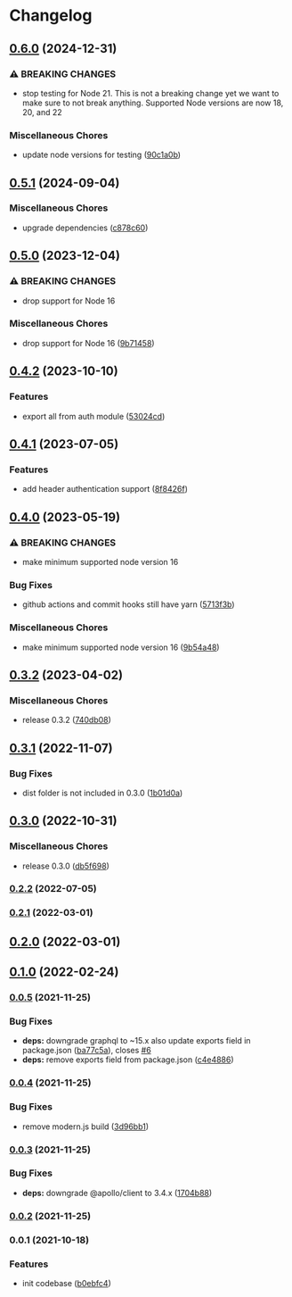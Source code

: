 # Changelog


## [0.6.0](https://github.com/teloscube/decaf-client-javascript/compare/v0.5.1...v0.6.0) (2024-12-31)


### ⚠ BREAKING CHANGES

* stop testing for Node 21. This is not a breaking change yet we want to make sure to not break anything. Supported Node versions are now 18, 20, and 22

### Miscellaneous Chores

* update node versions for testing ([90c1a0b](https://github.com/teloscube/decaf-client-javascript/commit/90c1a0b0c7e40153d911b4aae577ca1f2f390ee1))

## [0.5.1](https://github.com/teloscube/decaf-client-javascript/compare/v0.5.0...v0.5.1) (2024-09-04)


### Miscellaneous Chores

* upgrade dependencies ([c878c60](https://github.com/teloscube/decaf-client-javascript/commit/c878c6034df7801265d5da9c297ad94d3ab03e5a))

## [0.5.0](https://github.com/teloscube/decaf-client-javascript/compare/v0.4.2...v0.5.0) (2023-12-04)


### ⚠ BREAKING CHANGES

* drop support for Node 16

### Miscellaneous Chores

* drop support for Node 16 ([9b71458](https://github.com/teloscube/decaf-client-javascript/commit/9b714582cb2493d02848d4c00b3f6e54989af741))

## [0.4.2](https://github.com/teloscube/decaf-client-javascript/compare/v0.4.1...v0.4.2) (2023-10-10)


### Features

* export all from auth module ([53024cd](https://github.com/teloscube/decaf-client-javascript/commit/53024cd4077fa588da075242e1841d35128de613))

## [0.4.1](https://github.com/teloscube/decaf-client-javascript/compare/v0.4.0...v0.4.1) (2023-07-05)


### Features

* add header authentication support ([8f8426f](https://github.com/teloscube/decaf-client-javascript/commit/8f8426f79af0433a4189a0f45d292e42c6602325))

## [0.4.0](https://github.com/teloscube/decaf-client-javascript/compare/v0.3.2...v0.4.0) (2023-05-19)


### ⚠ BREAKING CHANGES

* make minimum supported node version 16

### Bug Fixes

* github actions and commit hooks still have yarn ([5713f3b](https://github.com/teloscube/decaf-client-javascript/commit/5713f3bce6c526b241eaf12cffa5b47b41d95f61))


### Miscellaneous Chores

* make minimum supported node version 16 ([9b54a48](https://github.com/teloscube/decaf-client-javascript/commit/9b54a48e90dc30a7abf7415670d2f9761aeb38d7))

## [0.3.2](https://github.com/teloscube/decaf-client-javascript/compare/v0.3.1...v0.3.2) (2023-04-02)


### Miscellaneous Chores

* release 0.3.2 ([740db08](https://github.com/teloscube/decaf-client-javascript/commit/740db08e48f10ae8dae9820e311ea74da5b21416))

## [0.3.1](https://github.com/teloscube/decaf-client-javascript/compare/v0.3.0...v0.3.1) (2022-11-07)


### Bug Fixes

* dist folder is not included in 0.3.0 ([1b01d0a](https://github.com/teloscube/decaf-client-javascript/commit/1b01d0af7bb148ef683b9b5112d8805a74f07a29))

## [0.3.0](https://github.com/teloscube/decaf-client-javascript/compare/v0.2.2...v0.3.0) (2022-10-31)


### Miscellaneous Chores

* release 0.3.0 ([db5f698](https://github.com/teloscube/decaf-client-javascript/commit/db5f698e4081652670fca6627aab19dd696beda7))

### [0.2.2](https://github.com/teloscube/decaf-client-javascript/compare/v0.2.1...v0.2.2) (2022-07-05)

### [0.2.1](https://github.com/teloscube/decaf-client-javascript/compare/v0.2.0...v0.2.1) (2022-03-01)

## [0.2.0](https://github.com/teloscube/decaf-client-javascript/compare/v0.1.0...v0.2.0) (2022-03-01)

## [0.1.0](https://github.com/teloscube/decaf-client-javascript/compare/v0.0.5...v0.1.0) (2022-02-24)

### [0.0.5](https://github.com/teloscube/decaf-client-javascript/compare/v0.0.4...v0.0.5) (2021-11-25)


### Bug Fixes

* **deps:** downgrade graphql to ~15.x also update exports field in package.json ([ba77c5a](https://github.com/teloscube/decaf-client-javascript/commit/ba77c5accdbb9eb3f37665fd1b8f6a4540943757)), closes [#6](https://github.com/teloscube/decaf-client-javascript/issues/6)
* **deps:** remove exports field from package.json ([c4e4886](https://github.com/teloscube/decaf-client-javascript/commit/c4e4886cde34c4d62e25e8b639f23bbea39685b8))

### [0.0.4](https://github.com/teloscube/decaf-client-javascript/compare/v0.0.3...v0.0.4) (2021-11-25)


### Bug Fixes

* remove modern.js build ([3d96bb1](https://github.com/teloscube/decaf-client-javascript/commit/3d96bb1adc4e6b56e1188091db49bad7ae0f72e2))

### [0.0.3](https://github.com/teloscube/decaf-client-javascript/compare/v0.0.2...v0.0.3) (2021-11-25)


### Bug Fixes

* **deps:** downgrade @apollo/client to 3.4.x ([1704b88](https://github.com/teloscube/decaf-client-javascript/commit/1704b88540736bbc3b4de5fdf7680bf857fa783b))

### [0.0.2](https://github.com/teloscube/decaf-client-javascript/compare/v0.0.1...v0.0.2) (2021-11-25)

### 0.0.1 (2021-10-18)


### Features

* init codebase ([b0ebfc4](https://github.com/teloscube/decaf-client-javascript/commit/b0ebfc439781174d0960ec31dcb89ea41eb03040))
